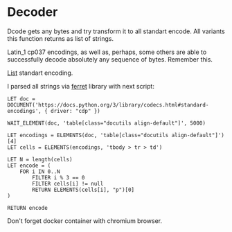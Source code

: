 # Decoder

Dcode gets any bytes and try transform it to all standart encode. All variants this function returns as list of strings.

Latin_1 cp037 encodings, as well as, perhaps, some others are able to successfully decode absolutely any sequence of bytes. Remember this.

[List](https://docs.python.org/3/library/codecs.html#standard-encodings) standart encoding.

I parsed all strings via [ferret](https://github.com/MontFerret/ferret) library with next script:

    LET doc = DOCUMENT('https://docs.python.org/3/library/codecs.html#standard-encodings', { driver: "cdp" })

    WAIT_ELEMENT(doc, 'table[class="docutils align-default"]', 5000)

    LET encodings = ELEMENTS(doc, 'table[class="docutils align-default"]')[4]
    LET cells = ELEMENTS(encodings, 'tbody > tr > td')

    LET N = length(cells)
    LET encode = (
        FOR i IN 0..N
            FILTER i % 3 == 0
            FILTER cells[i] != null
            RETURN ELEMENTS(cells[i], "p")[0]
    )

    RETURN encode
    
Don't forget docker container with chromium browser.

